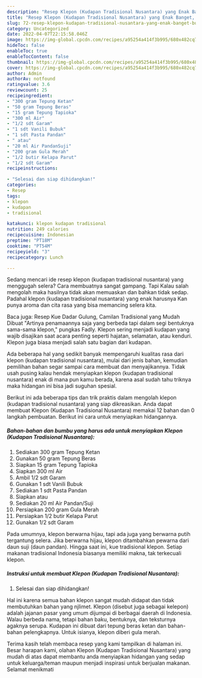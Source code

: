 ```yaml
---
description: "Resep Klepon (Kudapan Tradisional Nusantara) yang Enak Banget, Buat Buka Puasa Enak"
title: "Resep Klepon (Kudapan Tradisional Nusantara) yang Enak Banget, Buat Buka Puasa Enak"
slug: 72-resep-klepon-kudapan-tradisional-nusantara-yang-enak-banget-buat-buka-puasa-enak
category: Uncategorized
date: 2022-04-07T22:15:58.046Z
image: https://img-global.cpcdn.com/recipes/a95254a414f3b995/680x482cq70/klepon-kudapan-tradisional-nusantara-foto-resep-utama.jpg
hideToc: false
enableToc: true
enableTocContent: false
thumbnail: https://img-global.cpcdn.com/recipes/a95254a414f3b995/680x482cq70/klepon-kudapan-tradisional-nusantara-foto-resep-utama.jpg
cover: https://img-global.cpcdn.com/recipes/a95254a414f3b995/680x482cq70/klepon-kudapan-tradisional-nusantara-foto-resep-utama.jpg
author: Admin
authorAv: notfound
ratingvalue: 3.6
reviewcount: 25
recipeingredient:
- "300 gram Tepung Ketan"
- "50 gram Tepung Beras"
- "15 gram Tepung Tapioka"
- "300 ml Air"
- "1/2 sdt Garam"
- "1 sdt Vanili Bubuk"
- "1 sdt Pasta Pandan"
- " atau"
- "20 ml Air PandanSuji"
- "200 gram Gula Merah"
- "1/2 butir Kelapa Parut"
- "1/2 sdt Garam"
recipeinstructions:

- "Selesai dan siap dihidangkan!"
categories:
- Resep
tags:
- klepon
- kudapan
- tradisional

katakunci: klepon kudapan tradisional 
nutrition: 249 calories
recipecuisine: Indonesian
preptime: "PT18M"
cooktime: "PT54M"
recipeyield: "3"
recipecategory: Lunch

---
```



Sedang mencari ide resep klepon (kudapan tradisional nusantara) yang menggugah selera? Cara membuatnya sangat gampang. Tapi Kalau salah mengolah maka hasilnya tidak akan memuaskan dan bahkan tidak sedap. Padahal klepon (kudapan tradisional nusantara) yang enak harusnya Kan punya aroma dan cita rasa yang bisa memancing selera kita.


Baca juga: Resep Kue Dadar Gulung, Camilan Tradisional yang Mudah Dibuat &#34;Artinya penamaannya saja yang berbeda tapi dalam segi bentuknya sama-sama klepon,&#34; pungkas Fadly. Klepon sering menjadi kudapan yang wajib disajikan saat acara penting seperti hajatan, selamatan, atau kenduri. Klepon juga biasa menjadi salah satu bagian dari kudapan.

Ada beberapa hal yang sedikit banyak mempengaruhi kualitas rasa dari klepon (kudapan tradisional nusantara), mulai dari jenis bahan, kemudian pemilihan bahan segar sampai cara membuat dan menyajikannya. Tidak usah pusing kalau hendak menyiapkan klepon (kudapan tradisional nusantara) enak di mana pun kamu berada, karena asal sudah tahu triknya maka hidangan ini bisa jadi suguhan spesial.


Berikut ini ada beberapa tips dan trik praktis dalam mengolah klepon (kudapan tradisional nusantara) yang siap dikreasikan. Anda dapat membuat Klepon (Kudapan Tradisional Nusantara) memakai 12 bahan dan 0 langkah pembuatan. Berikut ini cara untuk menyiapkan hidangannya.

<!--inarticleads1-->

##### Bahan-bahan dan bumbu yang harus ada untuk menyiapkan Klepon (Kudapan Tradisional Nusantara):

1. Sediakan 300 gram Tepung Ketan
1. Gunakan 50 gram Tepung Beras
1. Siapkan 15 gram Tepung Tapioka
1. Siapkan 300 ml Air
1. Ambil 1/2 sdt Garam
1. Gunakan 1 sdt Vanili Bubuk
1. Sediakan 1 sdt Pasta Pandan
1. Siapkan  atau
1. Sediakan 20 ml Air Pandan/Suji
1. Persiapkan 200 gram Gula Merah
1. Persiapkan 1/2 butir Kelapa Parut
1. Gunakan 1/2 sdt Garam


Pada umumnya, klepon berwarna hijau, tapi ada juga yang berwarna putih tergantung selera. Jika berwarna hijau, klepon ditambahkan pewarna dari daun suji (daun pandan). Hingga saat ini, kue tradisional klepon. Setiap makanan tradisional Indonesia biasanya memiliki makna, tak terkecuali klepon. 

<!--inarticleads2-->

##### Instruksi untuk membuat Klepon (Kudapan Tradisional Nusantara):


1. Selesai dan siap dihidangkan!

Hal ini karena semua bahan klepon sangat mudah didapat dan tidak membutuhkan bahan yang njlimet. Klepon (disebut juga sebagai kelepon) adalah jajanan pasar yang umum dijumpai di berbagai daerah di Indonesia. Walau berbeda nama, tetapi bahan baku, bentuknya, dan teksturnya agaknya serupa. Kudapan ini dibuat dari tepung beras ketan dan bahan-bahan pelengkapnya. Untuk isianya, klepon diberi gula merah. 

Terima kasih telah membaca resep yang kami tampilkan di halaman ini. Besar harapan kami, olahan Klepon (Kudapan Tradisional Nusantara) yang mudah di atas dapat membantu anda menyiapkan hidangan yang sedap untuk keluarga/teman maupun menjadi inspirasi untuk berjualan makanan. Selamat menikmati
